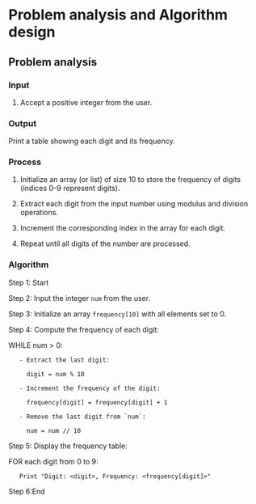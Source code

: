 # Problem analysis and Algorithm design

## Problem analysis

### Input

1. Accept a positive integer from the user.

### Output

Print a table showing each digit and its frequency.

### Process

1. Initialize an array (or list) of size 10 to store the frequency of digits (indices 0–9 represent digits).
   
2. Extract each digit from the input number using modulus and division operations.
   
3. Increment the corresponding index in the array for each digit.
   
4. Repeat until all digits of the number are processed.
       
### Algorithm

Step 1: Start

Step 2: Input the integer `num` from the user.

Step 3: Initialize an array `frequency[10]` with all elements set to 0.

Step 4: Compute the frequency of each digit:

   WHILE num > 0:
   
       - Extract the last digit:
       
         digit = num % 10
         
       - Increment the frequency of the digit:
       
         frequency[digit] = frequency[digit] + 1
         
       - Remove the last digit from `num`:
       
         num = num // 10

Step 5: Display the frequency table:

   FOR each digit from 0 to 9:
   
       Print "Digit: <digit>, Frequency: <frequency[digit]>"

Step 6:End


         
       
